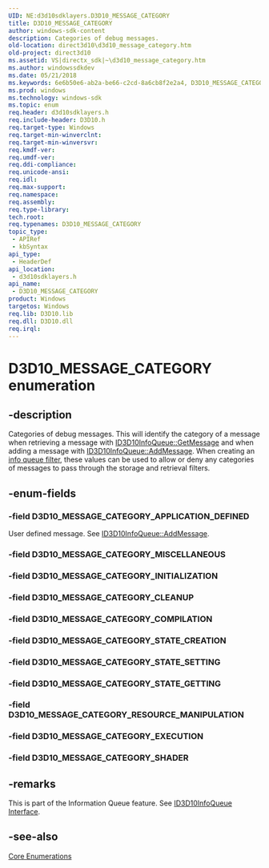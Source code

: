 ```yaml
---
UID: NE:d3d10sdklayers.D3D10_MESSAGE_CATEGORY
title: D3D10_MESSAGE_CATEGORY
author: windows-sdk-content
description: Categories of debug messages.
old-location: direct3d10\d3d10_message_category.htm
old-project: direct3d10
ms.assetid: VS|directx_sdk|~\d3d10_message_category.htm
ms.author: windowssdkdev
ms.date: 05/21/2018
ms.keywords: 6e6b50e6-ab2a-be66-c2cd-8a6cb8f2e2a4, D3D10_MESSAGE_CATEGORY, D3D10_MESSAGE_CATEGORY enumeration [Direct3D 10], D3D10_MESSAGE_CATEGORY_APPLICATION_DEFINED, D3D10_MESSAGE_CATEGORY_CLEANUP, D3D10_MESSAGE_CATEGORY_COMPILATION, D3D10_MESSAGE_CATEGORY_EXECUTION, D3D10_MESSAGE_CATEGORY_INITIALIZATION, D3D10_MESSAGE_CATEGORY_MISCELLANEOUS, D3D10_MESSAGE_CATEGORY_RESOURCE_MANIPULATION, D3D10_MESSAGE_CATEGORY_STATE_CREATION, D3D10_MESSAGE_CATEGORY_STATE_GETTING, D3D10_MESSAGE_CATEGORY_STATE_SETTING, d3d10sdklayers/D3D10_MESSAGE_CATEGORY, d3d10sdklayers/D3D10_MESSAGE_CATEGORY_APPLICATION_DEFINED, d3d10sdklayers/D3D10_MESSAGE_CATEGORY_CLEANUP, d3d10sdklayers/D3D10_MESSAGE_CATEGORY_COMPILATION, d3d10sdklayers/D3D10_MESSAGE_CATEGORY_EXECUTION, d3d10sdklayers/D3D10_MESSAGE_CATEGORY_INITIALIZATION, d3d10sdklayers/D3D10_MESSAGE_CATEGORY_MISCELLANEOUS, d3d10sdklayers/D3D10_MESSAGE_CATEGORY_RESOURCE_MANIPULATION, d3d10sdklayers/D3D10_MESSAGE_CATEGORY_STATE_CREATION, d3d10sdklayers/D3D10_MESSAGE_CATEGORY_STATE_GETTING, d3d10sdklayers/D3D10_MESSAGE_CATEGORY_STATE_SETTING, direct3d10.d3d10_message_category
ms.prod: windows
ms.technology: windows-sdk
ms.topic: enum
req.header: d3d10sdklayers.h
req.include-header: D3D10.h
req.target-type: Windows
req.target-min-winverclnt: 
req.target-min-winversvr: 
req.kmdf-ver: 
req.umdf-ver: 
req.ddi-compliance: 
req.unicode-ansi: 
req.idl: 
req.max-support: 
req.namespace: 
req.assembly: 
req.type-library: 
tech.root: 
req.typenames: D3D10_MESSAGE_CATEGORY
topic_type:
 - APIRef
 - kbSyntax
api_type:
 - HeaderDef
api_location:
 - d3d10sdklayers.h
api_name:
 - D3D10_MESSAGE_CATEGORY
product: Windows
targetos: Windows
req.lib: D3D10.lib
req.dll: D3D10.dll
req.irql: 
---
```


# D3D10_MESSAGE_CATEGORY enumeration


## -description


Categories of debug messages. This will identify the category of a message when retrieving a message with <a href="https://msdn.microsoft.com/library/Bb173790(v=VS.85).aspx">ID3D10InfoQueue::GetMessage</a> and when adding a message with <a href="https://msdn.microsoft.com/library/Bb173781(v=VS.85).aspx">ID3D10InfoQueue::AddMessage</a>. When creating an <a href="https://msdn.microsoft.com/library/Bb205313(v=VS.85).aspx">info queue filter</a>, these values can be used to allow or deny any categories of messages to pass through the storage and retrieval filters.


## -enum-fields




### -field D3D10_MESSAGE_CATEGORY_APPLICATION_DEFINED

User defined message. See <a href="https://msdn.microsoft.com/library/Bb173781(v=VS.85).aspx">ID3D10InfoQueue::AddMessage</a>.


### -field D3D10_MESSAGE_CATEGORY_MISCELLANEOUS


### -field D3D10_MESSAGE_CATEGORY_INITIALIZATION


### -field D3D10_MESSAGE_CATEGORY_CLEANUP


### -field D3D10_MESSAGE_CATEGORY_COMPILATION


### -field D3D10_MESSAGE_CATEGORY_STATE_CREATION


### -field D3D10_MESSAGE_CATEGORY_STATE_SETTING


### -field D3D10_MESSAGE_CATEGORY_STATE_GETTING


### -field D3D10_MESSAGE_CATEGORY_RESOURCE_MANIPULATION


### -field D3D10_MESSAGE_CATEGORY_EXECUTION


### -field D3D10_MESSAGE_CATEGORY_SHADER




## -remarks



This is part of the Information Queue feature. See <a href="https://msdn.microsoft.com/library/Bb173779(v=VS.85).aspx">ID3D10InfoQueue Interface</a>.




## -see-also




<a href="https://msdn.microsoft.com/library/Bb205150(v=VS.85).aspx">Core Enumerations</a>
 

 

